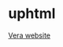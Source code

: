 # uphtml

[Vera website](https://www.canva.com/design/DAFwRpqMDsc/ndRvyJ_WwRviNey9n3GDtw/edit?utm_content=DAFwRpqMDsc&utm_campaign=designshare&utm_medium=link2&utm_source=sharebutton)
